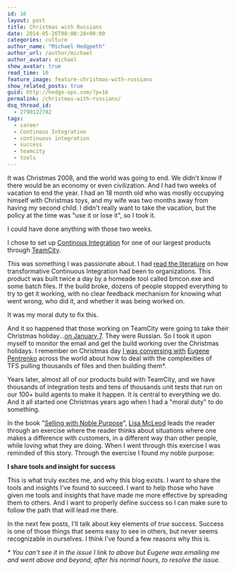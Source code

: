 ```yaml
---
id: 16
layout: post
title: Christmas with Russians
date: 2014-05-26T08:00:28+00:00
categories: culture
author_name: "Michael Hedgpeth"
author_url: /author/michael
author_avatar: michael
show_avatar: true
read_time: 10
feature_image: feature-christmas-with-russians 
show_related_posts: true 
guid: http://hedge-ops.com/?p=16
permalink: /christmas-with-russians/
dsq_thread_id:
  - 2790122782
tags:
  - career
  - Continous Integration
  - continuous integration
  - success
  - teamcity
  - tools
---
```

It was Christmas 2008, and the world was going to end. We didn't know if there would be an economy or even civilization. And I had two weeks of vacation to end the year. I had an 18 month old who was mostly occupying himself with Christmas toys, and my wife was two months away from having my second child. I didn't really want to take the vacation, but the policy at the time was "use it or lose it", so I took it.

I could have done anything with those two weeks.<!--more-->

I chose to set up [Continous Integration](http://martinfowler.com/articles/continuousIntegration.html) for one of our largest products through [TeamCity](http://www.jetbrains.com/teamcity/).

This was something I was passionate about. I had [read the literature](http://www.amazon.com/gp/product/B0026772IS/ref=as_li_qf_sp_asin_il_tl?ie=UTF8&camp=1789&creative=9325&creativeASIN=B0026772IS&linkCode=as2&tag=hedgeopscom-20&linkId=RJ6US3SXFLCWDTR5) on how transformative Continuous Integration had been to organizations. This product was built twice a day by a homeade tool called bmcon.exe and some batch files. If the build broke, dozens of people stopped everything to try to get it working, with no clear feedback mechanism for knowing what went wrong, who did it, and whether it was being worked on.

It was my moral duty to fix this.

And it so happened that those working on TeamCity were going to take their Christmas holiday...[on January 7](http://en.wikipedia.org/wiki/Christmas_in_Russia). They were Russian. So I took it upon myself to monitor the email and get the build working over the Christmas holidays. I remember on Christmas day [I was conversing with](http://youtrack.jetbrains.com/issue/TW-6471) [Eugene Pentrenko](http://de.linkedin.com/in/jonnyzzz) across the world about how to deal with the complexities of TFS pulling thousands of files and then building them*.

Years later, almost all of our products build with TeamCity, and we have thousands of integration tests and tens of thousands unit tests that run on our 100+ build agents to make it happen. It is central to everything we do. And it all started one Christmas years ago when I had a "moral duty" to do something.

In the book "[Selling with Noble Purpose](http://www.amazon.com/gp/product/B008KPM424/ref=as_li_qf_sp_asin_il_tl?ie=UTF8&camp=1789&creative=9325&creativeASIN=B008KPM424&linkCode=as2&tag=hedgeopscom-20&linkId=52YQPMBZ7Z4IMUKU)", [Lisa McLeod](http://www.mcleodandmore.com/what-is-selling-with-noble-purpose/) leads the reader through an exercise where the reader thinks about situations where one makes a difference with customers, in a different way than other people, while loving what they are doing. When I went through this exercise I was reminded of this story. Through the exercise I found my noble purpose:

**I share tools and insight for success**

This is what truly excites me, and why this blog exists. I want to share the tools and insights I've found to succeed. I want to help those who have given me tools and insights that have made me more effective by spreading them to others. And I want to properly define success so I can make sure to follow the path that will lead me there.

In the next few posts, I'll talk about key elements of _true_ success. Success is one of those things that seems easy to see in others, but never seems recognizable in ourselves. I think I've found a few reasons why this is.

_* You can't see it in the issue I link to above but Eugene was emailing me and went above and beyond, after his normal hours, to resolve the issue._